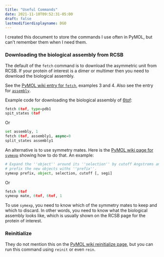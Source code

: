 ```yaml
---
title: "Useful Commands"
date: 2021-11-10T09:52:31-05:00
draft: false
lastmodifierdisplayname: DGO
---
```


I created this document to store the commands I use often in PyMOL, but can't remember them when I need them.

### Downloading the biological assembly from RCSB

The default of the `fetch` command is to download the asymmetric unit from RCSB. If your protein of interest is a dimer or multimer then you need to download the biological assembly.

See the [PyMOL wiki entry for `fetch`](https://pymolwiki.org/index.php/Fetch), examples 3 and 4. Also see the entry for [`assembly`](https://pymolwiki.org/index.php/Assembly).

Example code for downloading the biological assembly of [6tof](https://www.rcsb.org/structure/6TOF):

```py
fetch 6tof, type=pdb1
spit_states 6tof
```

Or

```py
set assembly, 1
fetch 6tof, assembly1, async=0
split_states assembly1
```

An alternative is to use symmetry mates. Here is the [PyMOL wiki page for `symexp`](https://pymolwiki.org/index.php/Symexp) showing how to do that. An example:

```py
# Expand the ''object'' around its ''selection'' by cutoff Angstroms and
# prefix the new objects withs ''prefix''.
symexp prefix, object, selection, cutoff [, segi]
```

Or

```py
fetch 6tof
symexp mate, 6tof, 6tof, 1
```

To use `symexp`, you need to know which of the symmetry mates to keep and which to discard. In other words, you need to know what the biological assembly looks like, which is usually shown on the RCSB page for the protein of interest.

### Reinitialize

They do not mention this on the [PyMOL wiki reinitialize page](https://pymolwiki.org/index.php/Reinitialize), but you can run this command using `reinit` or even `rein`.


